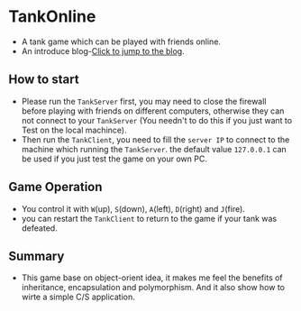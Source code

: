 # TankOnline
- A tank game which can be played with friends online.
- An introduce blog-[Click to jump to the blog](https://www.cnblogs.com/tanshaoshenghao/p/10708586.html).

## How to start
- Please run the `TankServer` first, you may need to close the firewall before playing with friends on different computers, otherwise they can not connect to your `TankServer` (You needn't to do this if you just want to Test on the local machince).
- Then run the `TankClient`, you need to fill the `server IP` to connect to the machine which running the `TankServer`. the default value `127.0.0.1` can be used if you just test the game on your own PC.

## Game Operation
- You control it with `W`(up), `S`(down), `A`(left), `D`(right) and `J`(fire). 
- you can restart the `TankClient` to return to the game if your tank was defeated.

## Summary
- This game base on object-orient idea, it makes me feel the benefits of inheritance, encapsulation and polymorphism. And it also show how to wirte a simple C/S application.
 
